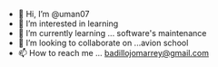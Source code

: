 - 👋 Hi, I’m @uman07
- 👀 I’m interested in learning
- 🌱 I’m currently learning ... software's maintenance
- 💞️ I’m looking to collaborate on ...avion school
- 📫 How to reach me ... badillojomarrey@gmail.com

<!---
uman07/uman07 is a ✨ special ✨ repository because its `README.md` (this file) appears on your GitHub profile.
You can click the Preview link to take a look at your changes.
--->
